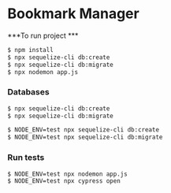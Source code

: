 # Bookmark Manager

***To run project ***

```sh
$ npm install
$ npx sequelize-cli db:create
$ npx sequelize-cli db:migrate
$ npx nodemon app.js
```

### Databases
```sh
$ npx sequelize-cli db:create
$ npx sequelize-cli db:migrate

$ NODE_ENV=test npx sequelize-cli db:create
$ NODE_ENV=test npx sequelize-cli db:migrate
```

### Run tests
```sh
$ NODE_ENV=test npx nodemon app.js
$ NODE_ENV=test npx cypress open
```

